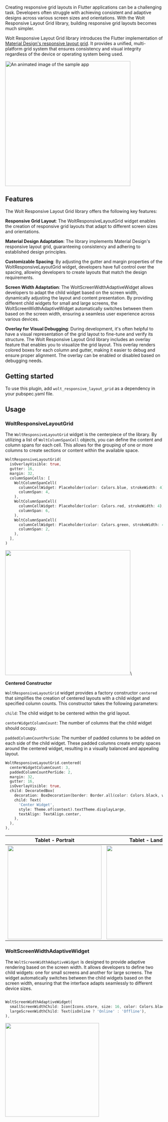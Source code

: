Creating responsive grid layouts in Flutter applications can be a challenging task. Developers often struggle with achieving consistent and adaptive designs across various screen sizes and orientations. With the Wolt Responsive Layout Grid library, building responsive grid layouts becomes much simpler.

Wolt Responsive Layout Grid library introduces the Flutter implementation of [Material Design's responsive layout grid](https://m2.material.io/design/layout/responsive-layout-grid.html#columns-gutters-and-margins). It provides a unified, multi-platform grid system that ensures consistency and visual integrity regardless of the device or operating system being used.

  <img src="https://raw.githubusercontent.com/woltapp/wolt-responsive-layout-grid/main/doc/sample.gif?raw=true"
    alt="An animated image of the sample app" height="400"/>

## Features

The Wolt Responsive Layout Grid library offers the following key features:

__Responsive Grid Layout__: The WoltResponsiveLayoutGrid widget enables the creation of responsive grid layouts that adapt to different screen sizes and orientations.

__Material Design Adaptation__: The library implements Material Design's responsive layout grid, guaranteeing consistency and adhering to established design principles. 

__Customizable Spacing__: By adjusting the gutter and margin properties of the WoltResponsiveLayoutGrid widget, developers have full control over the spacing, allowing developers to create layouts that match the design requirements.

__Screen Width Adaptation__: The WoltScreenWidthAdaptiveWidget allows developers to adapt the child widget based on the screen width, dynamically adjusting the layout and content presentation. By providing different child widgets for small and large screens, the WoltScreenWidthAdaptiveWidget automatically switches between them based on the screen width, ensuring a seamless user experience across various devices.

__Overlay for Visual Debugging__: During development, it's often helpful to have a visual representation of the grid layout to fine-tune and verify its structure. The Wolt Responsive Layout Grid library includes an overlay feature that enables you to visualize the grid layout. This overlay renders colored boxes for each column and gutter, making it easier to debug and ensure proper alignment. The overlay can be enabled or disabled based on debugging needs.
## Getting started
To use this plugin, add `wolt_responsive_layout_grid` as a dependency in your pubspec.yaml file.

## Usage
### WoltResponsiveLayoutGrid

The `WoltResponsiveLayoutGrid` widget is the centerpiece of the library. By utilizing a list of `WoltColumnSpanCell` objects, you can define the content and column spans for each cell. This allows for the grouping of one or more columns to create sections or content within the available space.

```dart
WoltResponsiveLayoutGrid(
  isOverlayVisible: true,
  gutter: 16,
  margin: 32,
  columnSpanCells: [
    WoltColumnSpanCell(
      columnCellWidget: Placeholder(color: Colors.blue, strokeWidth: 4),
      columnSpan: 4,
    ),
    WoltColumnSpanCell(
      columnCellWidget: Placeholder(color: Colors.red, strokeWidth: 4),
      columnSpan: 6,
    ),
    WoltColumnSpanCell(
      columnCellWidget: Placeholder(color: Colors.green, strokeWidth: 4),
      columnSpan: 2,
    ),
  ],
)
```

<img src="https://raw.githubusercontent.com/woltapp/wolt-responsive-layout-grid/main/doc/example_app_2.png" height="400"/>\
  
__Centered Constructor__

`WoltResponsiveLayoutGrid` widget provides a factory constructor `centered` that simplifies the creation of centered layouts with a child widget and specified column counts. This constructor takes the following parameters: 

`child`: The child widget to be centered within the grid layout.

`centerWidgetColumnCount`: The number of columns that the child widget should occupy.

`paddedColumnCountPerSide`: The number of padded columns to be added on each side of the child widget. These padded columns create empty spaces around the centered widget, resulting in a visually balanced and appealing layout.


```dart
WoltResponsiveLayoutGrid.centered(
  centerWidgetColumnCount: 3,
  paddedColumnCountPerSide: 2,
  margin: 32,
  gutter: 16,
  isOverlayVisible: true,
  child: DecoratedBox(
    decoration: BoxDecoration(border: Border.all(color: Colors.black, width: 2)),
    child: Text(
      'Center Widget',
      style: Theme.of(context).textTheme.displayLarge,
      textAlign: TextAlign.center,
    ),
  ),
),
```

| Tablet - Portrait                                                                                                        | Tablet - Landscape                                                                                                         |
| ------------------------------------------------------------------------------------------------------------------------ | -------------------------------------------------------------------------------------------------------------------------- |
| <img width=300 src=https://raw.githubusercontent.com/woltapp/wolt-responsive-layout-grid/main/doc/centered_vertical.png> | <img width=300 src=https://raw.githubusercontent.com/woltapp/wolt-responsive-layout-grid/main/doc/centered_horizontal.png> |


### WoltScreenWidthAdaptiveWidget
The `WoltScreenWidthAdaptiveWidget` is designed to provide adaptive rendering based on the screen width. It allows developers to define two child widgets: one for small screens and another for large screens. The widget automatically switches between the child widgets based on the screen width, ensuring that the interface adapts seamlessly to different device sizes. 

```dart

WoltScreenWidthAdaptiveWidget(
  smallScreenWidthChild: Icon(Icons.store, size: 16, color: Colors.black),
  largeScreenWidthChild: Text(isOnline ? 'Online' : 'Offline'),
),
```
<img width=300 src="https://raw.githubusercontent.com/woltapp/wolt-responsive-layout-grid/main/doc/screen_width_adaptive_widget.gif?raw=true">